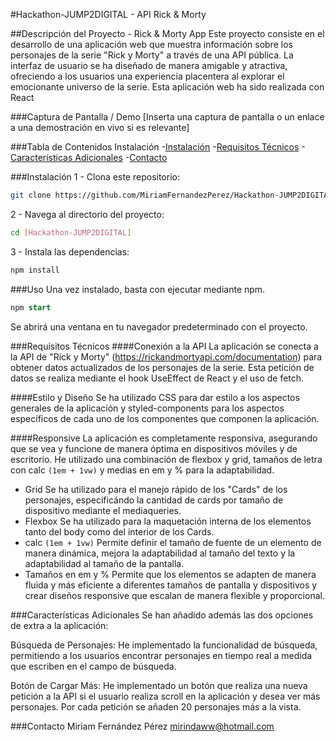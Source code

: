 #Hackathon-JUMP2DIGITAL - API Rick & Morty

##Descripción del Proyecto - Rick & Morty App
Este proyecto consiste en el desarrollo de una aplicación web que muestra información sobre los personajes de la serie "Rick y Morty" a través de una API pública. La interfaz de usuario se ha diseñado de manera amigable y atractiva, ofreciendo a los usuarios una experiencia placentera al explorar el emocionante universo de la serie.
Esta aplicación web ha sido realizada con React

###Captura de Pantalla / Demo
[Inserta una captura de pantalla o un enlace a una demostración en vivo si es relevante]

###Tabla de Contenidos
Instalación
-[Instalación](#instalación)
-[Requisitos Técnicos](#requisitos)
-[Características Adicionales](#características)
-[Contacto](#contacto)

###Instalación
1 - Clona este repositorio:
```bash
git clone https://github.com/MiriamFernandezPerez/Hackathon-JUMP2DIGITAL.git
```

2 - Navega al directorio del proyecto:
```bash
cd [Hackathon-JUMP2DIGITAL]
```

3 - Instala las dependencias:
```bash
npm install
```

###Uso
Una vez instalado, basta con ejecutar mediante npm.

```sql
npm start
```
Se abrirá una ventana en tu navegador predeterminado con el proyecto.

###Requisitos Técnicos
####Conexión a la API
La aplicación se conecta a la API de "Rick y Morty" (https://rickandmortyapi.com/documentation) para obtener datos actualizados de los personajes de la serie. Esta petición de datos se realiza mediante el hook UseEffect de React y el uso de fetch.

####Estilo y Diseño
Se ha utilizado CSS para dar estilo a los aspectos generales de la aplicación y styled-components para los aspectos específicos de cada uno de los componentes que componen la aplicación.

####Responsive
La aplicación es completamente responsiva, asegurando que se vea y funcione de manera óptima en dispositivos móviles y de escritorio. He utilizado una combinación de flexbox y grid, tamaños de letra con calc `(1em + 1vw)` y medias en em y % para la adaptabilidad. 
- Grid
Se ha utilizado para el manejo rápido de los "Cards" de los personajes, especificándo la cantidad de cards por tamaño de dispositivo mediante el mediaqueries.
- Flexbox
Se ha utilizado para la maquetación interna de los elementos tanto del body como del interior de los Cards. 
- calc `(1em + 1vw)`
Permite definir el tamaño de fuente de un elemento de manera dinámica, mejora la adaptabilidad al tamaño del texto y la adaptabilidad al tamaño de la pantalla.
- Tamaños en em y %
Permite que los elementos se adapten de manera fluida y más eficiente a diferentes tamaños de pantalla y dispositivos y crear diseños responsive que escalan de manera flexible y proporcional.

###Características Adicionales
Se han añadido además las dos opciones de extra a la aplicación:

Búsqueda de Personajes: He implementado la funcionalidad de búsqueda, permitiendo a los usuarios encontrar personajes en tiempo real a medida que escriben en el campo de búsqueda.

Botón de Cargar Más: He implementado un botón que realiza una nueva petición a la API si el usuario realiza scroll en la aplicación y desea ver más personajes. Por cada petición se añaden 20 personajes más a la vista.


###Contacto
Miriam Fernández Pérez
mirindaww@hotmail.com